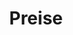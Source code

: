 ---
title: "Preise"
subtitle: ""
# meta description
description: "Dies ist die Metabeschreibung"
draft: false

basic:
  name : "Basis Plan"
  price: "€49"
  price_per : "Monat"
  info : "Ideal für KMUs"
  services:
  - "Express Service"
  - "Customs Clearance"
  - "Time-Critical Services"
  button:
    enable : true
    label : "Kostenlos starten"
    link : "#"
    
professional:
  name : "Professional Plan"
  price: "€49"
  price_per : "Monat"
  info : "Ideal für Professionals"
  services:
  - "Express Service"
  - "Customs Clearance"
  - "Time-Critical Services"
  - "Cloud Service"
  - "Best Dashboard"
  button:
    enable : true
    label : "Kostenlos starten"
    link : "#"
    
business:
  name : "Business Plan"
  price: "€49"
  price_per : "Monat"
  info : "Ideal für Unternehmen"
  services:
  - "Express Service"
  - "Customs Clearance"
  - "Time-Critical Services"
  button:
    enable : true
    label : "Kostenlos starten"
    link : "#"

call_to_action:
  enable : true
  title : "Need a larger plan?"
  image : "images/cta.svg"
  content : "Lorem ipsum dolor sit amet, consectetur adipiscing elit. Consequat tristique eget amet, tempus eu at consecttur."
  button:
    enable : true
    label : "Contact Us"
    link : "contact/"
---